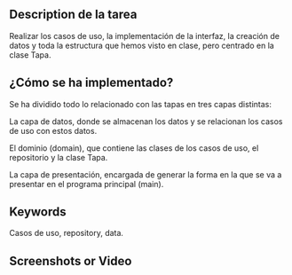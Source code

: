 ## Description de la tarea

Realizar los casos de uso, la implementación de la interfaz, la creación de datos y toda la estructura que hemos visto en clase, pero centrado en la clase Tapa.

## ¿Cómo se ha implementado?

Se ha dividido todo lo relacionado con las tapas en tres capas distintas:

La capa de datos, donde se almacenan los datos y se relacionan los casos de uso con estos datos.

El dominio (domain), que contiene las clases de los casos de uso, el repositorio y la clase Tapa.

La capa de presentación, encargada de generar la forma en la que se va a presentar en el programa principal (main).
## Keywords

Casos de uso, repository, data.

## Screenshots or Video
